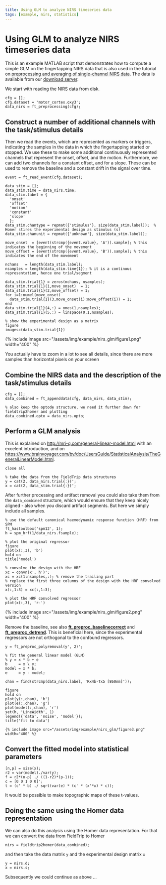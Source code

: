 ```yaml
---
title: Using GLM to analyze NIRS timeseries data
tags: [example, nirs, statistics]
---
```


# Using GLM to analyze NIRS timeseries data

This is an example MATLAB script that demonstrates how to compute a simple GLM on the fingertapping NIRS data that is also used in the tutorial on [preprocessing and averaging of single-channel NIRS data](/tutorial/nirs_singlechannel). The data is available from our [download server](https://download.fieldtriptoolbox.org/tutorial/nirs_singlechannel/).

We start with reading the NIRS data from disk.

    cfg = [];
    cfg.dataset = 'motor_cortex.oxy3';
    data_nirs = ft_preprocessing(cfg);

## Construct a number of additional channels with the task/stimulus details

Then we read the events, which are represented as markers or triggers, indicating the samples in the data in which the fingertapping started or stopped. We use these to make some additional continuously represented channels that represent the onset, offset, and the motion. Furthermore, we can add two channels for a constant offset, and for a slope. These can be used to remove the baseline and a constant drift in the signal over time.

    event = ft_read_event(cfg.dataset);

    data_stim = [];
    data_stim.time = data_nirs.time;
    data_stim.label = {
      'onset'
      'offset'
      'motion'
      'constant'
      'slope'
      };
    data_stim.chantype = repmat({'stimulus'}, size(data_stim.label));  % Homer stires the experimental design as stimulus (s)
    data_stim.chanunit = repmat({'unknown'}, size(data_stim.label));

    move_onset  = [event(strcmp({event.value}, 'A')).sample]; % this indicates the beginning of the movement
    move_offset = [event(strcmp({event.value}, 'B')).sample]; % this indicates the end of the movement

    nchans   = length(data_stim.label);
    nsamples = length(data_stim.time{1}); % it is a continous representation, hence one trial/segment

    data_stim.trial{1} = zeros(nchans, nsamples);
    data_stim.trial{1}(1,move_onset)  = 1;
    data_stim.trial{1}(2,move_offset) = 1;
    for i=1:numel(move_onset)
      data_stim.trial{1}(3,move_onset(i):move_offset(i)) = 1;
    end
    data_stim.trial{1}(4,:) = ones(1,nsamples);
    data_stim.trial{1}(5,:) = linspace(0,1,nsamples);

    % show the experimental design as a matrix
    figure
    imagesc(data_stim.trial{1})
    
{% include image src="/assets/img/example/nirs_glm/figure1.png" width="400" %}

You actually have to zoom in a lot to see all details, since there are more samples than horizontal pixels on your screen

## Combine the NIRS data and the description of the task/stimulus details

    cfg = [];
    data_combined = ft_appenddata(cfg, data_nirs, data_stim);

    % also keep the optode structure, we need it further down for fieldtrip2homer and plotting
    data_combined.opto = data_nirs.opto;

## Perform a GLM analysis

This is explained on http://mri-q.com/general-linear-model.html with an excelent introduction, and
on https://www.brainvoyager.com/bv/doc/UsersGuide/StatisticalAnalysis/TheGeneralLinearModel.html.

    close all

    % take the data from the FieldTrip data structures
    y = cat(2, data_nirs.trial{:})';
    x = cat(2, data_stim.trial{:})';

After further processing and artifact removal you could also take them from the `data_combined` structure, which would ensure that they keep nicely aligned - also when you discard artifact segments. But here we simply include all samples.

    % use the default canonical haemodynamic response function (HRF) from SPM
    ft_hastoolbox('spm12', 1);
    h = spm_hrf(1/data_nirs.fsample);

    % plot the original regressor
    figure
    plot(x(:,3), 'b')
    hold on
    title('model')

    % convolve the design with the HRF
    xc = convn(x', h')';
    xc = xc(1:nsamples,:); % remove the trailing part
    % replace the first three columns of the design with the HRF convolved version
    x(:,1:3) = xc(:,1:3);

    % plot the HRF convolved regressor
    plot(x(:,3), 'r-')

{% include image src="/assets/img/example/nirs_glm/figure2.png" width="400" %}

Remove the baseline, see also **[ft_preproc_baselinecorrect](/reference/preproc/ft_preproc_baselinecorrect)** and **[ft_preproc_detrend](/reference/preproc/ft_preproc_detrend)**. This is beneficial here, since the experimental regressors are not orthogonal to the confound regressors.

    y = ft_preproc_polyremoval(y', 2)';

    % fit the general linear model (GLM)
    % y = x * b + e
    b     = x \ y;
    model = x * b;
    e     = y - model;

    chan = find(strcmp(data_nirs.label, 'Rx4b-Tx5 [860nm]'));

    figure
    hold on
    plot(y(:,chan), 'b')
    plot(e(:,chan), 'g')
    plot(model(:,chan), 'r')
    set(h, 'LineWidth', 1)
    legend({'data', 'noise', 'model'});
    title('fit to data')

    {% include image src="/assets/img/example/nirs_glm/figure3.png" width="400" %}

## Convert the fitted model into statistical parameters

    [n,p] = size(x);
    r2 = var(model)./var(y);
    f = r2*(n-p) ./ ((1-r2)*(p-1));
    c = [0 0 1 0 0]';
    t = (c' * b) ./ sqrt(var(e) * (c' * (x'*x) * c));

It would be possible to make topographic maps of these t-values.

## Doing the same using the Homer data representation

We can also do this analysis using the Homer data representation. For that we can convert the data from FieldTrip to Homer

    nirs = fieldtrip2homer(data_combined);

and then take the data matrix `y` and the experimental design matrix `x`

    y = nirs.d;
    x = nirs.s;

Subsequently we could continue as above ...
